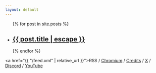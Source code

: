 ```yaml
---
layout: default
---
```


<div>
  <ul id="postLinks">
    {% for post in site.posts %}
      <li>
        <h2>
          <a href="{{ post.url | relative_url }}">{{ post.title | escape }}</a>
        </h2>
      </li>
    {% endfor %}
  </ul>
  
  <p1><a href="{{ "/feed.xml" | relative_url }}">RSS</a> / <a href="https://issues.chromium.org/issues?q=reporter:(ndevtk@protonmail.com)">Chromium</a> / <a href="https://ndevtk.github.io/writeups/credits/">Credits</a> / <a href="https://x.com/ndevtk">X</a> / <a href="https://discord.gg/AUJjpZHFbP">Discord</a> / <a href="https://www.youtube.com/@NDevTK">YouTube</a> </p1><br>
</div>
